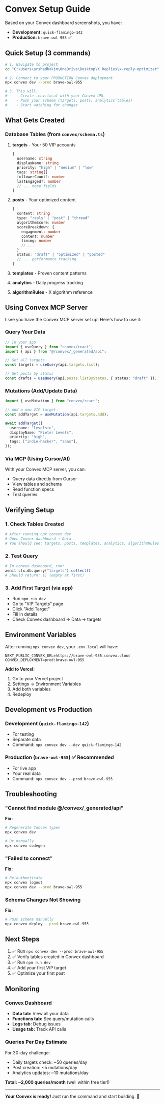 # Convex Setup Guide

Based on your Convex dashboard screenshots, you have:
- **Development:** `quick-flamingo-142`
- **Production:** `brave-owl-955` ✅

## Quick Setup (3 commands)

```bash
# 1. Navigate to project
cd "C:\Users\arshadhakim\OneDrive\Desktop\X Replies\x-reply-optimizer"

# 2. Connect to your PRODUCTION Convex deployment
npx convex dev --prod brave-owl-955

# 3. This will:
#    - Create .env.local with your Convex URL
#    - Push your schema (targets, posts, analytics tables)
#    - Start watching for changes
```

## What Gets Created

### Database Tables (from `convex/schema.ts`)

1. **targets** - Your 50 VIP accounts
   ```typescript
   {
     username: string
     displayName: string
     priority: "high" | "medium" | "low"
     tags: string[]
     followerCount?: number
     lastEngaged?: number
     // ... more fields
   }
   ```

2. **posts** - Your optimized content
   ```typescript
   {
     content: string
     type: "reply" | "post" | "thread"
     algorithmScore: number
     scoreBreakdown: {
       engagement: number
       content: number
       timing: number
       // ...
     }
     status: "draft" | "optimized" | "posted"
     // ... performance tracking
   }
   ```

3. **templates** - Proven content patterns
4. **analytics** - Daily progress tracking
5. **algorithmRules** - X algorithm reference

## Using Convex MCP Server

I see you have the Convex MCP server set up! Here's how to use it:

### Query Your Data

```typescript
// In your app
import { useQuery } from "convex/react";
import { api } from "@/convex/_generated/api";

// Get all targets
const targets = useQuery(api.targets.list);

// Get posts by status
const drafts = useQuery(api.posts.listByStatus, { status: "draft" });
```

### Mutations (Add/Update Data)

```typescript
import { useMutation } from "convex/react";

// Add a new VIP target
const addTarget = useMutation(api.targets.add);

await addTarget({
  username: "levelsio",
  displayName: "Pieter Levels",
  priority: "high",
  tags: ["indie-hacker", "saas"],
});
```

### Via MCP (Using Cursor/AI)

With your Convex MCP server, you can:
- Query data directly from Cursor
- View tables and schema
- Read function specs
- Test queries

## Verifying Setup

### 1. Check Tables Created
```bash
# After running npx convex dev
# Open Convex dashboard → Data
# You should see: targets, posts, templates, analytics, algorithmRules
```

### 2. Test Query
```bash
# In convex dashboard, run:
await ctx.db.query("targets").collect()
# Should return: [] (empty at first)
```

### 3. Add First Target (via app)
- Run `npm run dev`
- Go to "VIP Targets" page
- Click "Add Target"
- Fill in details
- Check Convex dashboard → Data → targets

## Environment Variables

After running `npx convex dev`, your `.env.local` will have:

```env
NEXT_PUBLIC_CONVEX_URL=https://brave-owl-955.convex.cloud
CONVEX_DEPLOYMENT=prod:brave-owl-955
```

**Add to Vercel:**
1. Go to your Vercel project
2. Settings → Environment Variables
3. Add both variables
4. Redeploy

## Development vs Production

### Development (`quick-flamingo-142`)
- For testing
- Separate data
- Command: `npx convex dev --dev quick-flamingo-142`

### Production (`brave-owl-955`) ✅ Recommended
- For live app
- Your real data
- Command: `npx convex dev --prod brave-owl-955`

## Troubleshooting

### "Cannot find module @/convex/_generated/api"

**Fix:**
```bash
# Regenerate Convex types
npx convex dev

# Or manually
npx convex codegen
```

### "Failed to connect"

**Fix:**
```bash
# Re-authenticate
npx convex logout
npx convex dev --prod brave-owl-955
```

### Schema Changes Not Showing

**Fix:**
```bash
# Push schema manually
npx convex deploy --prod brave-owl-955
```

## Next Steps

1. ✅ Run `npx convex dev --prod brave-owl-955`
2. ✅ Verify tables created in Convex dashboard
3. ✅ Run `npm run dev`
4. ✅ Add your first VIP target
5. ✅ Optimize your first post

## Monitoring

### Convex Dashboard
- **Data tab:** View all your data
- **Functions tab:** See query/mutation calls
- **Logs tab:** Debug issues
- **Usage tab:** Track API calls

### Queries Per Day Estimate
For 30-day challenge:
- Daily targets check: ~50 queries/day
- Post creation: ~5 mutations/day
- Analytics updates: ~10 mutations/day

**Total: ~2,000 queries/month** (well within free tier!)

---

**Your Convex is ready!** Just run the command and start building. 🚀


